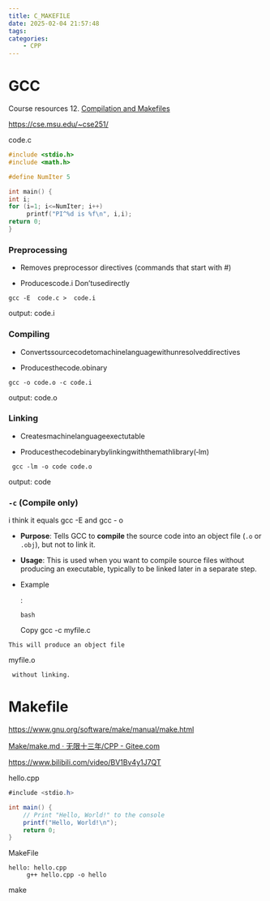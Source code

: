 ```yaml
---
title: C_MAKEFILE
date: 2025-02-04 21:57:48
tags:
categories:
    - CPP
---
```


# GCC

Course resources 12. [Compilation and Makefiles](https://cse.msu.edu/~cse251/lecture12.pdf)

https://cse.msu.edu/~cse251/

code.c

```c
#include <stdio.h> 
#include <math.h>

#define NumIter 5

int main() {
int i;
for (i=1; i<=NumIter; i++)
     printf("PI^%d is %f\n", i,i);
return 0;
}
```

### Preprocessing

* Removes preprocessor directives (commands that start with #)

* Producescode.i Don’tusedirectly

```
gcc -E  code.c >  code.i
```

output:   code.i

### Compiling

* Convertssourcecodetomachinelanguagewithunresolveddirectives 

* Producesthecode.obinary

```
gcc -o code.o -c code.i
```

output: code.o

### Linking

* Createsmachinelanguageexectutable

* Producesthecodebinarybylinkingwiththemathlibrary(‐lm)

```
 gcc -lm -o code code.o
```

output: code

### `-c` (Compile only)

  i think it equals gcc -E and gcc - o

- **Purpose**: Tells GCC to **compile** the source code into an object file (`.o` or `.obj`), but not to link it.

- **Usage**: This is used when you want to compile source files without producing an executable, typically to be linked later in a separate step.

- Example
  
  :
  
  ```
  bash
  ```
  
  Copy
  gcc -c myfile.c

```
This will produce an object file 
```

  myfile.o

```
 without linking.
```

# Makefile

https://www.gnu.org/software/make/manual/make.html

[Make/make.md · 无限十三年/CPP - Gitee.com](https://gitee.com/unlimited13/cpp/blob/master/Make/make.md)

https://www.bilibili.com/video/BV1Bv4y1J7QT

hello.cpp

```java
#include <stdio.h>

int main() {
    // Print "Hello, World!" to the console
    printf("Hello, World!\n");
    return 0;
}
```

MakeFile

```
hello: hello.cpp
     g++ hello.cpp -o hello  
```

make

